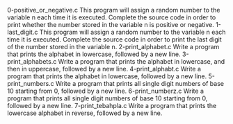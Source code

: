 0-positive_or_negative.c This program will assign a random number to the variable n each time it is executed. Complete the source code in order to print whether the number stored in the variable n is positive or negative.
1-last_digit.c This program will assign a random number to the variable n each time it is executed. Complete the source code in order to print the last digit of the number stored in the variable n.
2-print_alphabet.c Write a program that prints the alphabet in lowercase, followed by a new line.
3-print_alphabets.c Write a program that prints the alphabet in lowercase, and then in uppercase, followed by a new line.
4-print_alphabt.c Write a program that prints the alphabet in lowercase, followed by a new line.
5-print_numbers.c Write a program that prints all single digit numbers of base 10 starting from 0, followed by a new line.
6-print_numberz.c Write a program that prints all single digit numbers of base 10 starting from 0, followed by a new line.
7-print_tebahpla.c Write a program that prints the lowercase alphabet in reverse, followed by a new line.
